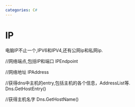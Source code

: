 ```yaml
---
categories: C#
---
```


# IP

电脑IP不止一个,IPV6和IPV4,还有公网ip和私网ip.

//网络端点,包括IP和端口 IPEndpoint

//网络地址 IPAddress

//获得dns中主机的entry,包括主机的各个信息，AddressList等.
Dns.GetHostEntry()

//获得主机名字 Dns.GetHostName()
